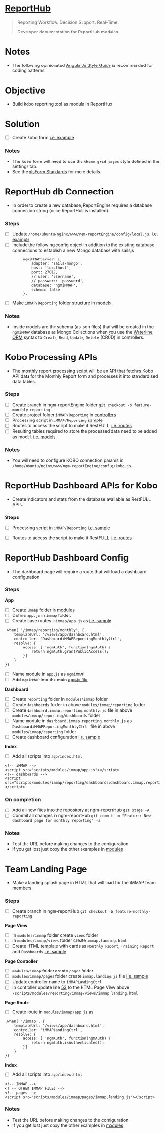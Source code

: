 # [ReportHub](http://reporthub.immap.org)
>
> Reporting Workflow. Decision Support. Real-Time.
>
> Developer documentation for ReportHub modules

# Notes
- The following opinionated [AngularJs Style Guide](https://github.com/johnpapa/angular-styleguide/blob/master/a1/README.md) is recommended for coding patterns


# Objective
- Build kobo reporting tool as module in ReportHub


# Solution
- [ ] Create Kobo form [i.e. example](https://www.dropbox.com/s/7g0wlmxmflov626/monitoring_and_supportive_supervision.xlsx?dl=1)

### Notes
- The kobo form will need to use the `theme-grid pages` style defined in the settings tab.
- See the [xlsForm Standards](http://xlsform.org/) for more details.


# ReportHub db Connection
- In order to create a new database, ReportEngine requires a database connection string (once ReportHub is installed).

### Steps
- [ ] Update `/home/ubuntu/nginx/www/ngm-reportEngine/config/local.js`. [i.e. example](https://github.com/pfitzpaddy/ngm-reportShell/blob/master/ngm-reporthub.shell.build.sh#L237)
- [ ] Include the following config object in addition to the existing database connections to establish a new Mongo database with sailsjs
```
		ngmiMMAPServer: {
			adapter: 'sails-mongo',
			host: 'localhost',
			port: 27017,
			// user: 'username',
			// password: 'password',
			database: 'ngmiMMAP',
			schema: false
		},
```
- [ ] Make `iMMAP/Reporting` folder structure in [models](https://github.com/pfitzpaddy/ngm-reportEngine/tree/master/api/models)

### Notes
- Inside models are the schema (as json files) that will be created in the `ngmiMMAP` database as Mongo Collections when you use the [Waterline ORM](http://waterlinejs.org/) syntax to `Create`,  `Read`, `Update`, `Delete` (CRUD) in controllers.


# Kobo Processing APIs
- The monthly report processing script will be an API that fetches Kobo API data for the Monthly Report form and processes it into standardised data tables.

### Steps
- [ ] Create branch in ngm-reportEngine folder `git checkout -b feature-monthly-reporting`
- [ ] Create project folder `iMMAP/Reporting` in [controllers](https://github.com/pfitzpaddy/ngm-reportEngine/tree/master/api/controllers)
- [ ] Processing script in `iMMAP/Reporting` [sample](https://github.com/pfitzpaddy/ngm-reportEngine/blob/master/api/controllers/Country/Eth/Ctc/CtcController.js)
- [ ] Routes to access the script to make it RestFULL. [i.e. routes](https://github.com/pfitzpaddy/ngm-reportEngine/blob/master/config/routes.js)
- [ ] Resulting tables required to store the processed data need to be added as model. [i.e. models](https://github.com/pfitzpaddy/ngm-reportEngine/tree/master/api/models/Ctc)

### Notes
- You will need to configure KOBO connection params in `/home/ubuntu/nginx/www/ngm-reportEngine/config/kobo.js`.



# ReportHub Dashboard APIs for Kobo
- Create indicators and stats from the database available as RestFULL APIs.

### Steps
- [ ]  Processing script in `iMMAP/Reporting` [i.e. sample](https://github.com/pfitzpaddy/ngm-reportEngine/blob/master/api/controllers/Country/Eth/Ctc/CtcDashboardController.js)
- [ ] Routes to access the script to make it RestFULL. [i.e. routes](https://github.com/pfitzpaddy/ngm-reportEngine/blob/master/config/routes.js)


# ReportHub Dashboard Config
- The dashboard page will require a route that will load a dashboard configuration

### Steps

**App**
- [ ] Create `immap` folder in [modules](https://github.com/pfitzpaddy/ngm-reportHub/tree/master/app/scripts/modules)
- [ ] Define `app.js` in `immap` folder.
- [ ] Create base routes in`immap/app.js` as [i.e. sample](https://github.com/pfitzpaddy/ngm-reportHub/blob/master/app/scripts/modules/snapshots/app.js)
```
.when( '/immap/reporting/monthly', {
	templateUrl: '/views/app/dashboard.html',
	controller: 'DashboardiMMAPReportingMonthlyCtrl',
	resolve: {
		access: [ 'ngmAuth', function(ngmAuth) {
			return ngmAuth.grantPublicAccess();
		}],
	}
})
```
- [ ] Name module in `app.js` as `ngmiMMAP`
- [ ] Add `ngmiMMAP` into the main [app.js file](https://github.com/pfitzpaddy/ngm-reportHub/blob/master/app/scripts/app/app.js)

**Dashboard**
- [ ] Create `reporting` folder in `modules/immap` folder
- [ ] Create `dashboards` folder in above `modules/immap/reporting` folder
- [ ] Create `dashboard.immap.reporting.monthly.js` file in above `modules/immap/reporting/dashboards` folder
- [ ] Name module in `dashboard.immap.reporting.monthly.js` as `DashboardiMMAPReportingMonthlyCtrl ` file in above `modules/immap/reporting` folder
- [ ] Create dashboard configuration [i.e. sample](https://github.com/pfitzpaddy/ngm-reportHub/blob/master/app/scripts/modules/snapshots/dashboards/cdc/dashboard.2018.01.js)

**Index**
- [ ] Add all scripts into `app/index.html`
```
<!-- iMMAP -->
<script src="scripts/modules/immap/app.js"></script>
<!-- dashboards -->
<script src="scripts/modules/immap/reporting/dashboards/dashboard.immap.reporting.monthly.js"></script>
```

### On completion
- [ ] Add all new files into the repository at ngm-reportHub `git stage -A`
- [ ] Commit all changes in ngm-reportHub `git commit -m "Feature: New dashboard page for monthly reporting" -a`

### Notes
- Test the URL before making changes to the configuration
- if you get lost just copy the other examples in [modules](https://github.com/pfitzpaddy/ngm-reportHub/tree/master/app/scripts/modules)


# Team Landing Page
- Make a landing splash page in HTML that will load for the iMMAP team members.

### Steps
- [ ] Create branch in ngm-reportHub `git checkout -b feature-monthly-reporting`

**Page View**
- [ ] In `modules/immap` folder create `views` folder
- [ ] in `modules/immap/views` folder create `immap.landing.html`
- [ ] Create HTML template with cards as `Monthly Report`, `Training Report` and `Dashboards` [i.e. sample](https://github.com/pfitzpaddy/ngm-reportHub/blob/master/app/scripts/modules/country/ethiopia/views/ethiopia.assessments.html)

**Page Controller**
- [ ] `modules/immap` folder create `pages` folder
- [ ] `modules/immap/pages` folder create `immap.landing.js` file [i.e. sample](https://github.com/pfitzpaddy/ngm-reportHub/blob/5c540f3e7a964da4dc50e57bdea9e2c741353204/app/scripts/modules/country/ethiopia/assessments/ethiopia.assessments.js)
- [ ] Update controller name to `iMMAPLandingCtrl`
- [ ] in controller update line [53](https://github.com/pfitzpaddy/ngm-reportHub/blob/5c540f3e7a964da4dc50e57bdea9e2c741353204/app/scripts/modules/country/ethiopia/assessments/ethiopia.assessments.js#L53) to the HTML Page View above `/scripts/modules/reporting/immap/views/immap.landing.html`

**Page Route**
- [ ] Create route in `modules/immap/app.js` as
```
.when( '/immap', {
	templateUrl: '/views/app/dashboard.html',
	controller: 'iMMAPLandingCtrl',
	resolve: {
		access: [ 'ngmAuth', function(ngmAuth) {
			return ngmAuth.isAuthenticated();
		}]
	}
})
```

**Index**
- [ ] Add all scripts into `app/index.html`
```
<!-- IMMAP -->
<! -- OTHER IMMAP FILES -->
<!-- pages -->
<script src="scripts/modules/immap/pages/immap.landing.js"></script>
```

### Notes
- Test the URL before making changes to the configuration
- If you get lost just copy the other examples in [modules](https://github.com/pfitzpaddy/ngm-reportHub/tree/master/app/scripts/modules)
